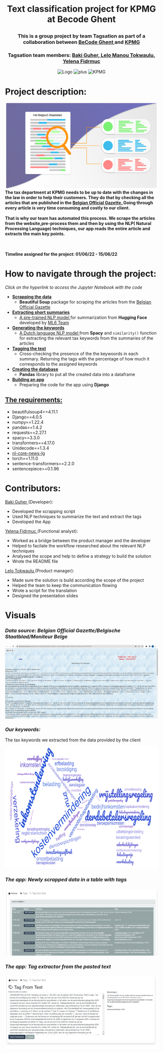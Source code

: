 <h1> <p align="center">Text classification project for KPMG at Becode Ghent  </p> </h1>
<h3> <p align="center">This is a group project by team Tagsation as part of a collaboration between <a href="https://github.com/becodeorg"><strong>BeCode Ghent </strong></a> and <a href="https://www.linkedin.com/company/kpmg-belgium/?originalSubdomain=be"<strong>KPMG</strong></a>
 </p> </h3>
<h3> <p align="center">Tagsation team members: <a href="https://github.com/bakiguher">  Baki Guher, <a href="https://github.com/lelotok"> Lelo Manou Tokwaulu, <a href="https://github.com/Len-Fid"> Yelena Fidrmuc </a></p> </h3>

<p align = "center">
  <img src="https://becode.org/app/uploads/2021/06/logo-becode.png" alt="Logo" width="200" height="200"/>
  <img src="https://upload.wikimedia.org/wikipedia/commons/thumb/9/9e/Plus_symbol.svg/1200px-Plus_symbol.svg.png" alt="plus" width="200" height="200"/>
  <img src="https://www.epra.com/application/files/7316/3162/2252/KPMG-logo.png" alt="KPMG" width="200" height="200"/></p>

 
# Project description: 
<img src="https://github.com/lelotok/KPMG_project/blob/Lena/assets/Text-Classification-using-Deep-Learning-1.png" align="right" width="550px"/>
<h4> The tax department at KPMG needs to be up to date with the changes in the law in order to help their customers. They do that by checking all the articles that are published in the <a href="https://www.ejustice.just.fgov.be/cgi/welcome.pl"> Belgian Official Gazette. </a> Going through every article is very time consuming and costly to our client. <br><br>
That is why our team has automated this process. We scrape the articles from the website,pre-process them and then by using the NLP( Natural Processing Language) techniques, our app reads the entire article and extracts the main key points.</h4> <br clear="right"/>
 
 
**Timeline assigned for the project:
 01/06/22 - 15/06/22** <br> 
 
 # How to navigate through the project: 
 *Click on the hyperlink to access the Jupyter Notebook with the code*
 * **<a href="https://github.com/lelotok/KPMG_project/blob/main/jupyter/01_scrape.ipynb"> Scrapping the data </a>**   
    * **Beautiful Soup** package for scraping the articles from the <a href="https://www.ejustice.just.fgov.be/cgi/welcome.pl"> Belgian Official Gazette <a>
 * **<a href="https://github.com/lelotok/KPMG_project/blob/main/jupyter/02_summary.ipynb"> Extracting short summaries </a>**
    * <a href="https://huggingface.co/ml6team/mbart-large-cc25-cnn-dailymail-nl-finetune"> A pre-trained NLP model </a> for summarization from **Hugging Face** developed by <a href="https://huggingface.co/ml6team"> ML6 Team </a>
 * **<a href="https://github.com/lelotok/KPMG_project/blob/main/jupyter/03_keywords.ipynb"> Generating the keywords </a>**
    * <a href="https://spacy.io/models/nl#nl_core_news_lg"> A Dutch language NLP model </a> from **Spacy** and ```similarity()``` function for extracting the relevant tax keywords from the summaries of the articles 
 * **<a href="https://github.com/lelotok/KPMG_project/blob/main/jupyter/04_tagging.ipynb"> Tagging the text </a>**
    * Cross-checking the presence of the the keywoords in each summary. Returning the tags with the percentage of how much it corresponds to the assigned keywords 
 * **<a href="https://github.com/lelotok/KPMG_project/blob/main/jupyter/05_forsql.ipynb"> Creating the database </a>**
    * **Pandas** library to put all the created data into a dataframe
 * **<a href="https://github.com/lelotok/KPMG_project/blob/main/jupyter/06_app.ipynb"> Building an app </a>**
    * Preparing the code for the app using **Django**
 
 
 ## <a href="https://github.com/lelotok/KPMG_project/blob/main/btax/requirements.txt"> The requirements: </a>
* beautifulsoup4==4.11.1
* Django==4.0.5
* numpy==1.22.4
* pandas==1.4.2
* requests==2.27.1
* spacy==3.3.0
* transformers==4.17.0
* Unidecode==1.3.4
* <a href="https://github.com/explosion/spacy-models/releases/download/nl_core_news_lg-3.3.0/nl_core_news_lg-3.3.0-py3-none-any.whl">nl-core-news-lg </a>
* torch==1.11.0
* sentence-transformers==2.2.0
* sentencepiece==0.1.96
 
 # Contributors: 
 <a href="https://github.com/bakiguher">  Baki Guher </a> (Developer): 
- Developed the scrapping script
- Used NLP techniques to summarize the text and extract the tags
- Developed the App

<a href="https://github.com/Len-Fid"> Yelena Fidrmuc </a> (Functional analyst):
- Worked as a bridge between the product manager and the developer
- Helped to facilate the workflow researched about the relevant NLP techniques 
- Analysed the scope and help to define a strategy to build the solution
- Wrote the README file

 <a href="https://github.com/lelotok"> Lelo Tokwaulu </a> (Product manager):
- Made sure the solution is build according the scope of the project
- Helped the team to keep the communication flowing
- Wrote a script for the translation
- Designed the presentation slides
 
 # Visuals 
###  *Data source: Belgian Official Gazette/Belgische Staatblad/Moniteur Belge*
 <p align="center"><img src="https://github.com/lelotok/KPMG_project/blob/Lena/assets/National_Gazette.JPG"></a><p>
 
### *Our keywords:*
 The tax keywords we extracted from the data provided by the client
 <p align="center"><img src="https://github.com/lelotok/KPMG_project/blob/Lena/assets/keywords.png" width="700" height="400"></a></p>

### *The app: Newly scrapped data in a table with tags*
 <p align="center"><img src="https://github.com/lelotok/KPMG_project/blob/Lena/assets/tablewithtags.png"></a></p>
 
### *The app: Tag extractor from the pasted text*
 <p align="center"><img src="https://github.com/lelotok/KPMG_project/blob/Lena/assets/tagfromtext.png"></a></p>
 
 



 

